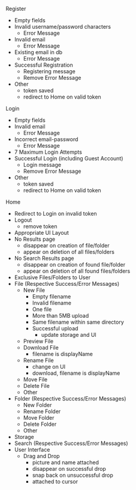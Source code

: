 Register
- Empty fields
- Invalid username/password characters
    - Error Message
- Invalid email
    - Error Message
- Existing email in db
    - Error Message
- Successful Registration
    - Registering message
    - Remove Error Message
- Other
    - token saved
    - redirect to Home on valid token

Login
- Empty fields
- Invalid email
    - Error Message
- Incorrect email-password
    - Error Message
- 7 Maximum Login Attempts
- Successful Login (including Guest Account)
    - Login message
    - Remove Error Message
- Other
    - token saved
    - redirect to Home on valid token

Home
- Redirect to Login on invalid token
- Logout
    - remove token
- Appropriate UI Layout
- No Results page
    - disappear on creation of file/folder
    - appear on deletion of all files/folders
- No Search Results page
    - disappear on creation of found file/folder
    - appear on deletion of all found files/folders
- Exclusive Files/Folders to User
- File (Respective Success/Error Messages)
    - New File
        - Empty filename
        - Invalid filename
        - One file
        - More than 5MB upload
        - Same filename within same directory
        - Successful upload
            - update storage and UI
    - Preview File
    - Download File
        - filename is displayName
    - Rename File
        - change on UI
        - download, filename is displayName
    - Move File
    - Delete File
    - Other
- Folder (Respective Success/Error Messages)
    - New Folder
    - Rename Folder
    - Move Folder
    - Delete Folder
    - Other
- Storage
- Search (Respective Success/Error Messages)
- User Interface
    - Drag and Drop
        - picture and name attached
        - disappear on successful drop
        - snap back on unsuccessful drop
        - attached to cursor
